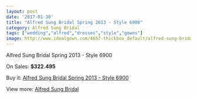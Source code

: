 ```yaml
---
layout: post
date: '2017-01-30'
title: "Alfred Sung Bridal Spring 2013 - Style 6900"
category: Alfred Sung Bridal
tags: ["wedding","alfred","dresses","style","gowns"]
image: http://www.idealgown.com/4657-thickbox_default/alfred-sung-bridal-spring-2013-style-6900.jpg
---
```

Alfred Sung Bridal Spring 2013 - Style 6900

On Sales: **$322.495**
<a href="https://www.idealgown.com/en/alfred-sung-bridal/2093-alfred-sung-bridal-spring-2013-style-6900.html"><amp-img layout="responsive" width="600" height="600" src="//www.idealgown.com/4657-thickbox_default/alfred-sung-bridal-spring-2013-style-6900.jpg" alt="Alfred Sung Bridal Spring 2013 - Style 6900 0" /></a>
<a href="https://www.idealgown.com/en/alfred-sung-bridal/2093-alfred-sung-bridal-spring-2013-style-6900.html"><amp-img layout="responsive" width="600" height="600" src="//www.idealgown.com/4659-thickbox_default/alfred-sung-bridal-spring-2013-style-6900.jpg" alt="Alfred Sung Bridal Spring 2013 - Style 6900 1" /></a>
<a href="https://www.idealgown.com/en/alfred-sung-bridal/2093-alfred-sung-bridal-spring-2013-style-6900.html"><amp-img layout="responsive" width="600" height="600" src="//www.idealgown.com/4658-thickbox_default/alfred-sung-bridal-spring-2013-style-6900.jpg" alt="Alfred Sung Bridal Spring 2013 - Style 6900 2" /></a>

Buy it: [Alfred Sung Bridal Spring 2013 - Style 6900](https://www.idealgown.com/en/alfred-sung-bridal/2093-alfred-sung-bridal-spring-2013-style-6900.html "Alfred Sung Bridal Spring 2013 - Style 6900")

View more: [Alfred Sung Bridal](https://www.idealgown.com/en/30-alfred-sung-bridal "Alfred Sung Bridal")